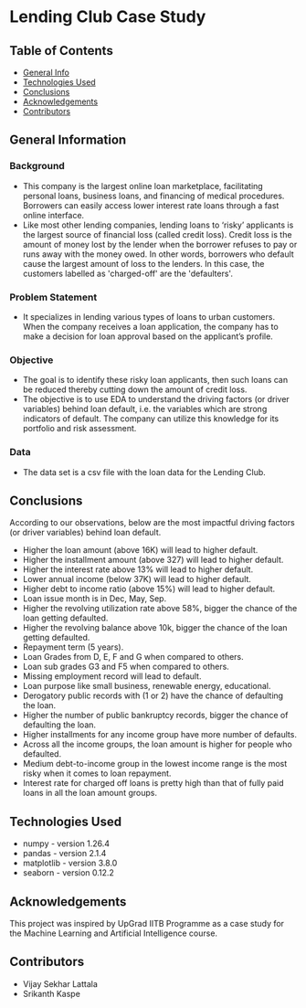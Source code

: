 # Lending Club Case Study

## Table of Contents
* [General Info](#general-information)
* [Technologies Used](#technologies-used)
* [Conclusions](#conclusions)
* [Acknowledgements](#acknowledgements)
* [Contributors](#contributors)

<!-- You can include any other section that is pertinent to your problem -->

## General Information
### Background
- This company is the largest online loan marketplace, facilitating personal loans, business loans, and financing of medical procedures. Borrowers can easily access lower interest rate loans through a fast online interface.
- Like most other lending companies, lending loans to ‘risky’ applicants is the largest source of financial loss (called credit loss). Credit loss is the amount of money lost by the lender when the borrower refuses to pay or runs away with the money owed. In other words, borrowers who default cause the largest amount of loss to the lenders. In this case, the customers labelled as 'charged-off' are the 'defaulters'.

### Problem Statement
- It specializes in lending various types of loans to urban customers. When the company receives a loan application, the company has to make a decision for loan approval based on the applicant’s profile.

### Objective
- The goal is to identify these risky loan applicants, then such loans can be reduced thereby cutting down the amount of credit loss.
- The objective is to use EDA to understand the driving factors (or driver variables) behind loan default, i.e. the variables which are strong indicators of default. The company can utilize this knowledge for its portfolio and risk assessment.

### Data
- The data set is a csv file with the loan data for the Lending Club.

<!-- You don't have to answer all the questions - just the ones relevant to your project. -->

## Conclusions
According to our observations, below are the most impactful driving factors (or driver variables) behind loan default.
- Higher the loan amount (above 16K) will lead to higher default.
- Higher the installment amount (above 327) will lead to higher default.
- Higher the interest rate above 13% will lead to higher default.
- Lower annual income (below 37K) will lead to higher default.
- Higher debt to income ratio (above 15%) will lead to higher default.
- Loan issue month is in Dec, May, Sep.
- Higher the revolving utilization rate above 58%, bigger the chance of the loan getting defaulted.
- Higher the revolving balance above 10k, bigger the chance of the loan getting defaulted.
- Repayment term (5 years).
- Loan Grades from D, E, F and G when compared to others.
- Loan sub grades G3 and F5 when compared to others.
- Missing employment record will lead to default.
- Loan purpose like small business, renewable energy, educational.
- Derogatory public records with (1 or 2) have the chance of defaulting the loan.
- Higher the number of public bankruptcy records, bigger the chance of defaulting the loan.
- Higher installments for any income group have more number of defaults.
- Across all the income groups, the loan amount is higher for people who defaulted.
- Medium debt-to-income group in the lowest income range is the most risky when it comes to loan repayment.
- Interest rate for charged off loans is pretty high than that of fully paid loans in all the loan amount groups.

<!-- You don't have to answer all the questions - just the ones relevant to your project. -->

## Technologies Used
- numpy - version 1.26.4
- pandas - version 2.1.4
- matplotlib - version 3.8.0
- seaborn - version 0.12.2

<!-- As the libraries versions keep on changing, it is recommended to mention the version of library used in this project -->

## Acknowledgements
This project was inspired by UpGrad IITB Programme as a case study for the Machine Learning and Artificial Intelligence course.

## Contributors
- Vijay Sekhar Lattala
- Srikanth Kaspe


<!-- Optional -->
<!-- ## License -->
<!-- This project is open source and available under the [... License](). -->

<!-- You don't have to include all sections - just the one's relevant to your project -->
